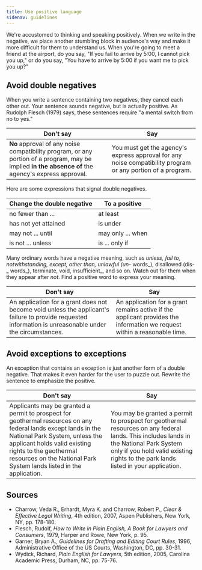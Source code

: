 ```yaml
---
title: Use positive language
sidenav: guidelines
---
```


We're accustomed to thinking and speaking positively. When we write in the negative, we place another stumbling block in audience's way and make it more difficult for them to understand us. When you're going to meet a friend at the airport, do you say, "If you fail to arrive by 5:00, I cannot pick you up," or do you say, "You have to arrive by 5:00 if you want me to pick you up?"

## Avoid double negatives

When you write a sentence containing two negatives, they cancel each other out. Your sentence sounds negative, but is actually positive. As Rudolph Flesch (1979) says, these sentences require "a mental switch from no to yes."

Don't say | Say
---------------------------------------------------------------------------------------------------------------------------------------------------- | -----------------------------------------------------------------------------------------------------------
**No** approval of any noise compatibility program, or any portion of a program, may be implied **in the absence of** the agency's express approval. | You must get the agency's express approval for any noise compatibility program or any portion of a program.

Here are some expressions that signal double negatives.

Change the double negative | To a positive
-------------------------- | -----------------
no fewer than ...          | at least
has not yet attained       | is under
may not ... until          | may only ... when
is not ... unless          | is ... only if

Many ordinary words have a negative meaning, such as _unless, fail to, notwithstanding, except, other than, unlawful (un-_ words_), disallowed (dis-_ words_), terminate, void, insufficient_, and so on. Watch out for them when they appear after _not_. Find a positive word to express your meaning.

Don't say                                                                                                                                                | Say
-------------------------------------------------------------------------------------------------------------------------------------------------------- | ------------------------------------------------------------------------------------------------------------------------
An application for a grant does not become void unless the applicant's failure to provide requested information is unreasonable under the circumstances. | An application for a grant remains active if the applicant provides the information we request within a reasonable time.

## Avoid exceptions to exceptions

An exception that contains an exception is just another form of a double negative. That makes it even harder for the user to puzzle out. Rewrite the sentence to emphasize the positive.

Don't say | Say
-------------------------------------------------------------------------------------------------------------------------------------------------------------------------------------------------------------------------------------------------------------------------------- | ---------------------------------------------------------------------------------------------------------------------------------------------------------------------------------------------------------------------------
Applicants may be granted a permit to prospect for geothermal resources on any federal lands except lands in the National Park System, unless the applicant holds valid existing rights to the geothermal resources on the National Park System lands listed in the application. | You may be granted a permit to prospect for geothermal resources on any federal lands. This includes lands in the National Park System only if you hold valid existing rights to the park lands listed in your application.

## Sources

- Charrow, Veda R., Erhardt, Myra K. and Charrow, Robert P., _Clear & Effective Legal Writing_, 4th edition, 2007, Aspen Publishers, New York, NY, pp. 178-180.
- Flesch, Rudolf, _How to Write in Plain English, A Book for Lawyers and Consumers_, 1979, Harper and Rowe, New York, p. 95.
- Garner, Bryan A., _Guidelines for Drafting and Editing Court Rules_, 1996, Administrative Office of the US Courts, Washington, DC, pp. 30-31.
- Wydick, Richard, _Plain English for Lawyers_, 5th edition, 2005, Carolina Academic Press, Durham, NC, pp. 75-76.
